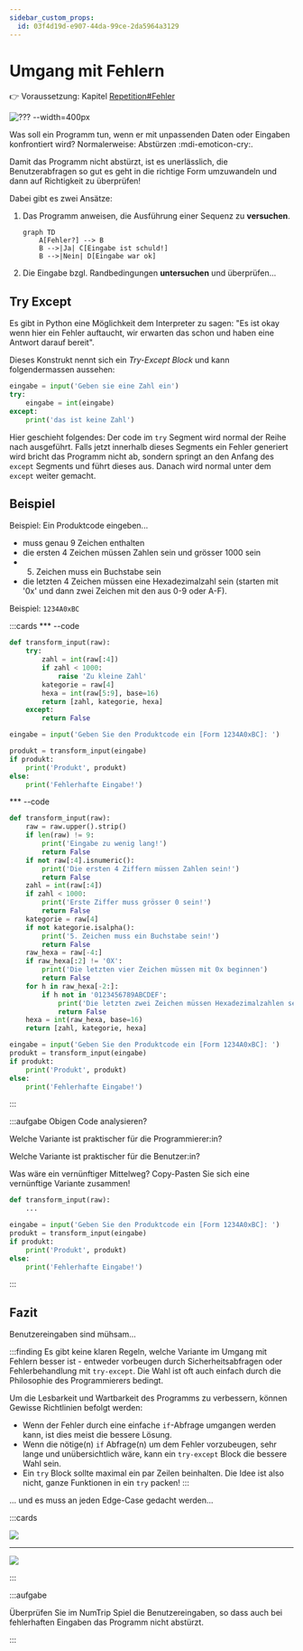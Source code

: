 ```yaml
---
sidebar_custom_props:
  id: 03f4d19d-e907-44da-99ce-2da5964a3129
---
```

# Umgang mit Fehlern

👉 Voraussetzung: Kapitel [Repetition#Fehler](pathname:///24ef/Programmieren/Turtle-Repetition/errors)

![??? --width=400px](images/io-joke-3.webp)

Was soll ein Programm tun, wenn er mit unpassenden Daten oder Eingaben konfrontiert wird? Normalerweise: Abstürzen :mdi-emoticon-cry:.

Damit das Programm nicht abstürzt, ist es unerlässlich, die Benutzerabfragen so gut es geht in die richtige Form umzuwandeln und dann auf Richtigkeit zu überprüfen!

Dabei gibt es zwei Ansätze:
1. Das Programm anweisen, die Ausführung einer Sequenz zu **versuchen**. 

    ```mermaid
    graph TD
        A[Fehler?] --> B
        B -->|Ja| C[Eingabe ist schuld!]
        B -->|Nein| D[Eingabe war ok]
    ```

2. Die Eingabe bzgl. Randbedingungen **untersuchen** und überprüfen...


## Try Except

Es gibt in Python eine Möglichkeit dem Interpreter zu sagen: "Es ist okay wenn hier ein Fehler auftaucht, wir erwarten das schon und haben eine Antwort darauf bereit".

Dieses Konstrukt nennt sich ein _Try-Except Block_ und kann folgendermassen aussehen:
```py
eingabe = input('Geben sie eine Zahl ein')
try:
    eingabe = int(eingabe)
except:
    print('das ist keine Zahl')
```

Hier geschieht folgendes: Der code im `try` Segment wird normal der Reihe nach ausgeführt. Falls jetzt innerhalb dieses Segments ein Fehler generiert wird bricht das Programm nicht ab, sondern springt an den Anfang des `except` Segments und führt dieses aus. Danach wird normal unter dem `except` weiter gemacht. 


## Beispiel

Beispiel: Ein Produktcode eingeben...
- muss genau 9 Zeichen enthalten
- die ersten 4 Zeichen müssen Zahlen sein und grösser 1000 sein
- 5. Zeichen muss ein Buchstabe sein
- die letzten 4 Zeichen müssen eine Hexadezimalzahl sein (starten mit '0x' und dann zwei Zeichen mit den aus 0-9 oder A-F).

Beispiel: `1234A0xBC`

:::cards
*** --code

```py live_py slim
def transform_input(raw):
    try:
        zahl = int(raw[:4])
        if zahl < 1000:
            raise 'Zu kleine Zahl'
        kategorie = raw[4]
        hexa = int(raw[5:9], base=16)
        return [zahl, kategorie, hexa]
    except:
        return False

eingabe = input('Geben Sie den Produktcode ein [Form 1234A0xBC]: ')

produkt = transform_input(eingabe)
if produkt:
    print('Produkt', produkt)
else:
    print('Fehlerhafte Eingabe!')

```

*** --code


```py live_py slim
def transform_input(raw):
    raw = raw.upper().strip()
    if len(raw) != 9:
        print('Eingabe zu wenig lang!')
        return False
    if not raw[:4].isnumeric():
        print('Die ersten 4 Ziffern müssen Zahlen sein!')
        return False
    zahl = int(raw[:4])
    if zahl < 1000:
        print('Erste Ziffer muss grösser 0 sein!')
        return False
    kategorie = raw[4]
    if not kategorie.isalpha():
        print('5. Zeichen muss ein Buchstabe sein!')
        return False
    raw_hexa = raw[-4:]
    if raw_hexa[:2] != '0X':
        print('Die letzten vier Zeichen müssen mit 0x beginnen')
        return False
    for h in raw_hexa[-2:]:
        if h not in '0123456789ABCDEF':
            print('Die letzten zwei Zeichen müssen Hexadezimalzahlen sein (0-9, A-F)')
            return False
    hexa = int(raw_hexa, base=16)
    return [zahl, kategorie, hexa]

eingabe = input('Geben Sie den Produktcode ein [Form 1234A0xBC]: ')
produkt = transform_input(eingabe)
if produkt:
    print('Produkt', produkt)
else:
    print('Fehlerhafte Eingabe!')
```

:::

:::aufgabe Obigen Code analysieren?
<Answer type="state" webKey="938ae28c-2db0-4a32-945f-5189398216b7" />

Welche Variante ist praktischer für die Programmierer:in?

<Answer type="text" webKey="e543b0b2-c32c-4187-a100-b91d370aebeb" />

Welche Variante ist praktischer für die Benutzer:in?

<Answer type="text" webKey="2b89be5e-f20b-4ffe-a744-35a5cb1b34fa" />


Was wäre ein vernünftiger Mittelweg? Copy-Pasten Sie sich eine vernünftige Variante zusammen!

```py live_py title=io.py id=c07ab12c-b818-4fe7-bc10-50ad051cbcc6
def transform_input(raw):
    ...

eingabe = input('Geben Sie den Produktcode ein [Form 1234A0xBC]: ')
produkt = transform_input(eingabe)
if produkt:
    print('Produkt', produkt)
else:
    print('Fehlerhafte Eingabe!')
```
:::

## Fazit

Benutzereingaben sind mühsam...

:::finding
Es gibt keine klaren Regeln, welche Variante im Umgang mit Fehlern besser ist - entweder vorbeugen durch Sicherheitsabfragen oder Fehlerbehandlung mit `try-except`. Die Wahl ist oft auch einfach durch die Philosophie des Programmierers bedingt. 

Um die Lesbarkeit und Wartbarkeit des Programms zu verbessern, können Gewisse Richtlinien befolgt werden:
- Wenn der Fehler durch eine einfache `if`-Abfrage umgangen werden kann, ist dies meist die bessere Lösung. 
- Wenn die nötige(n) `if` Abfrage(n) um dem Fehler vorzubeugen, sehr lange und unübersichtlich wäre, kann ein `try-except` Block die bessere Wahl sein.
- Ein `try` Block sollte maximal ein par Zeilen beinhalten. Die Idee ist also nicht, ganze Funktionen in ein `try` packen!
:::


... und es muss an jeden Edge-Case gedacht werden...

:::cards

![](images/io-joke-1.webp)

***

![](images/io-joke-2.jpg)

:::

:::aufgabe
<Answer type="state" webKey="6f414fd4-1b91-4221-95ad-514d854b0c73" />

Überprüfen Sie im NumTrip Spiel die Benutzereingaben, so dass auch bei fehlerhaften Eingaben das Programm nicht abstürzt.

:::